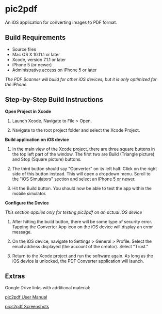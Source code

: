 # pic2pdf

An iOS application for converting images to PDF format.

## Build Requirements

* Source files
* Mac OS X 10.11.1 or later
* Xcode, version 7.1.1 or later
* iPhone 5 (or newer)
* Administrative access on iPhone 5 or later

*The PDF Scanner will build for other iOS  devices, but it is only optimized for the iPhone.*

## Step-by-Step Build Instructions

**Open Project in Xcode**

1. Launch Xcode. Navigate to File > Open.

2. Navigate to the root project folder and select the Xcode Project. 

**Build application on iOS device**

1.  In the main view of the Xcode project, there are three 
square buttons in the top left part of the window. The first 
two are Build (Triangle picture) and Stop (Square picture) 
buttons.

2. The third button should say "Converter" on its left half. 
Click on the right side of this button instead. This will 
open a dropdown menu. Scroll to the "iOS Simulators" section and select an iPhone 5 or newer.

3. Hit the Build button. You should now be able to test the app within the mobile simulator. 

**Configure the Device**

*This section applies only for testing pic2pdf on an actual iOS device*

1. After hitting the build button, there will be some 
type of security error. Tapping the Converter App icon 
on the iOS device will display an error message.

2. On the iOS device, navigate to Settings > General > Profile. Select the email address displayed (the account of 
the creator). Select "Trust."

3. Return to the Xcode project and run the software again. 
As long as the iOS device is unlocked, the PDF Converter application will launch.

## Extras

Google Drive links with additional material:

[pic2pdf User Manual](https://drive.google.com/open?id=0B_Jnigb4GMSKcjMzTVo3bS1oaFE)

[pics2pdf Screenshots](https://drive.google.com/open?id=0B_Jnigb4GMSKOGlRSnR5QWhMUFU)
